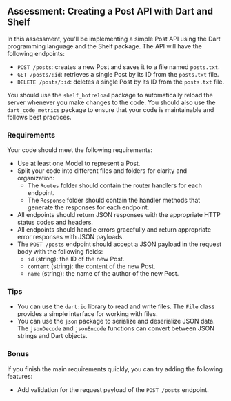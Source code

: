 ## Assessment: Creating a Post API with Dart and Shelf

In this assessment, you'll be implementing a simple Post API using the Dart programming language and the Shelf package. The API will have the following endpoints:

- `POST /posts`: creates a new Post and saves it to a file named `posts.txt`.
- `GET /posts/:id`: retrieves a single Post by its ID from the `posts.txt` file.
- `DELETE /posts/:id`: deletes a single Post by its ID from the `posts.txt` file.

You should use the `shelf_hotreload` package to automatically reload the server whenever you make changes to the code. You should also use the `dart_code_metrics` package to ensure that your code is maintainable and follows best practices.

### Requirements

Your code should meet the following requirements:

- Use at least one Model to represent a Post.
- Split your code into different files and folders for clarity and organization:
  - The `Routes` folder should contain the router handlers for each endpoint.
  - The `Response` folder should contain the handler methods that generate the responses for each endpoint.
- All endpoints should return JSON responses with the appropriate HTTP status codes and headers.
- All endpoints should handle errors gracefully and return appropriate error responses with JSON payloads.
- The `POST /posts` endpoint should accept a JSON payload in the request body with the following fields:
  - `id` (string): the ID of the new Post.
  - `content` (string): the content of the new Post.
  - `name` (string): the name of the author of the new Post.

### Tips

- You can use the `dart:io` library to read and write files. The `File` class provides a simple interface for working with files.
- You can use the `json` package to serialize and deserialize JSON data. The `jsonDecode` and `jsonEncode` functions can convert between JSON strings and Dart objects.

### Bonus

If you finish the main requirements quickly, you can try adding the following features:

- Add validation for the request payload of the `POST /posts` endpoint.
